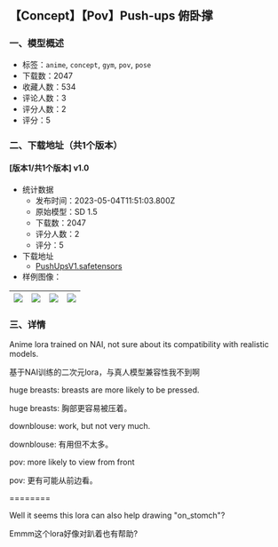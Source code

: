 ## 【Concept】【Pov】Push-ups 俯卧撑
### 一、模型概述

- 标签：`anime`, `concept`, `gym`, `pov`, `pose`
- 下载数：2047
- 收藏人数：534
- 评论人数：3
- 评分人数：2
- 评分：5

### 二、下载地址（共1个版本）

#### [版本1/共1个版本] v1.0

- 统计数据
  - 发布时间：2023-05-04T11:51:03.800Z
  - 原始模型：SD 1.5
  - 下载数：2047
  - 评分人数：2
  - 评分：5
- 下载地址
  - [PushUpsV1.safetensors](https://civitai.com/api/download/models/62140)
- 样例图像：

| <img src="https://image.civitai.com/xG1nkqKTMzGDvpLrqFT7WA/225a4102-d546-4809-8ce2-1b2d68f435db/width=450/682710.jpeg" /> | <img src="https://image.civitai.com/xG1nkqKTMzGDvpLrqFT7WA/ff9c0c07-a5c3-4fb2-800d-2c5f2364bfaf/width=450/682670.jpeg" /> | <img src="https://image.civitai.com/xG1nkqKTMzGDvpLrqFT7WA/ec7df18d-8539-4ec5-b062-58eadc8fab3d/width=450/682665.jpeg" /> | <img src="https://image.civitai.com/xG1nkqKTMzGDvpLrqFT7WA/57ef8280-74a2-4e76-acf8-90073c9b320a/width=450/682783.jpeg" /> |
| ---- | ---- | ---- | ---- |


### 三、详情
<p>Anime lora trained on NAI, not sure about its compatibility with realistic models.</p><p>基于NAI训练的二次元lora，与真人模型兼容性我不到啊</p><p>huge breasts: breasts are more likely to be pressed.</p><p>huge breasts: 胸部更容易被压着。</p><p>downblouse: work, but not very much.</p><p>downblouse: 有用但不太多。</p><p>pov: more likely to view from front</p><p>pov: 更有可能从前边看。</p><p>========</p><p>Well it seems this lora can also help drawing "on_stomch"?</p><p>Emmm这个lora好像对趴着也有帮助?</p>
